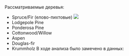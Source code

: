 Рассматриваемые деревья:
* Spruce/Fir (елово-пихтовые)
![](https://upload.wikimedia.org/wikipedia/commons/8/88/Clingmans-dome-spruce-fir-tn2.jpg)
* Lodgepole Pine
* Ponderosa Pine
* Cottonwood/Willow
* Aspen
* Douglas-fir
* Krummholz
В  ходе анализа было замечено в данных:
